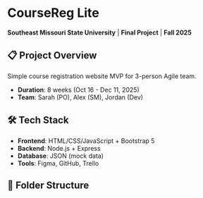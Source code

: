 # CourseReg Lite
**Southeast Missouri State University** | **Final Project** | **Fall 2025**

## 📋 Project Overview
Simple course registration website MVP for 3-person Agile team.
- **Duration**: 8 weeks (Oct 16 - Dec 11, 2025)
- **Team**: Sarah (PO), Alex (SM), Jordan (Dev)

## 🛠 Tech Stack
- **Frontend**: HTML/CSS/JavaScript + Bootstrap 5
- **Backend**: Node.js + Express
- **Database**: JSON (mock data)
- **Tools**: Figma, GitHub, Trello

## 📁 Folder Structure
